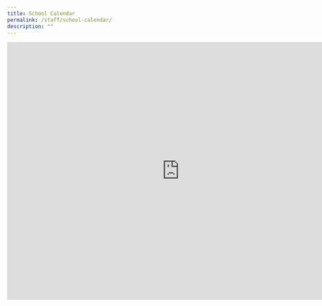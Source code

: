 ```yaml
---
title: School Calendar
permalink: /staff/school-calendar/
description: ""
---
```

<iframe src="https://calendar.google.com/calendar/embed?src=10eddbtqlpns0cpj33ugbjb40s%40group.calendar.google.com&ctz=Asia%2FSingapore" style="border: 0" width="800" height="600" frameborder="0" scrolling="no"></iframe>